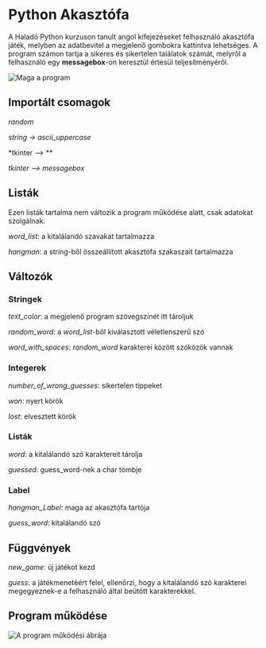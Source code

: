# Python Akasztófa
A Haladó Python kurzuson tanult angol kifejezéseket felhasználó akasztófa játék, melyben az adatbevitel a megjelenő gombokra kattintva lehetséges. A program számon tartja a sikeres és sikertelen találatok számát, melyről a felhasználó egy **messagebox**-on keresztül értesül teljesítményéről.

![Maga a program](https://github.com/figuranna/hangman_game/assets/101461379/67a8a043-b88a-4cfe-bf60-0036d1c64a04)
## Importált csomagok
*random*

*string -> ascii_uppercase*

*tkinter –> **

*tkinter –> messagebox*

## Listák
Ezen listák tartalma nem változik a program működése alatt, csak adatokat szolgálnak.

*word_list*: a kitalálandó szavakat tartalmazza

*hangman*: a string-ből összeállított akasztófa szakaszait tartalmazza

## Változók
### Stringek
*text_color*: a megjelenő program szövegszínét itt tároljuk

*random_word*: a *word_list*-ből kiválasztott véletlenszerű szó

*word_with_spaces*: *random_word* karakterei között szóközök vannak

### Integerek

*number_of_wrong_guesses*: sikertelen tippeket

*won*: nyert körök

*lost*: elvesztett körök

### Listák
*word*: a kitalálandó szó karaktereit tárolja

*guessed*: guess_word-nek a char tömbje

### Label
*hangman_Label*: maga az akasztófa tartója

*guess_word*: kitalálandó szó

## Függvények
*new_game*: új játékot kezd

*guess*: a játékmenetéért felel, ellenőrzi, hogy a kitalálandó szó karakterei
megegyeznek-e a felhasználó által beütött karakterekkel.

## Program működése
![A program működési ábrája](https://github.com/figuranna/hangman_game/assets/101461379/42e71d8c-40eb-427d-a346-93d57ea82423)
